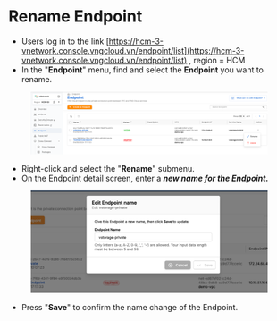 # Rename Endpoint

* Users log in to the link [https://hcm-3-vnetwork.console.vngcloud.vn/endpoint/list](https://hcm-3-vnetwork.console.vngcloud.vn/endpoint/list) , region = HCM
* In the "**Endpoint**" menu, find and select the **Endpoint** you want to rename.

<figure><img src="../../.gitbook/assets/image.png" alt=""><figcaption></figcaption></figure>

* Right-click and select the "**Rename**" submenu.
* On the Endpoint detail screen, enter a _**new name for the Endpoint.**_

<figure><img src="../../.gitbook/assets/image (1).png" alt=""><figcaption></figcaption></figure>

* Press "**Save**" to confirm the name change of the Endpoint.
